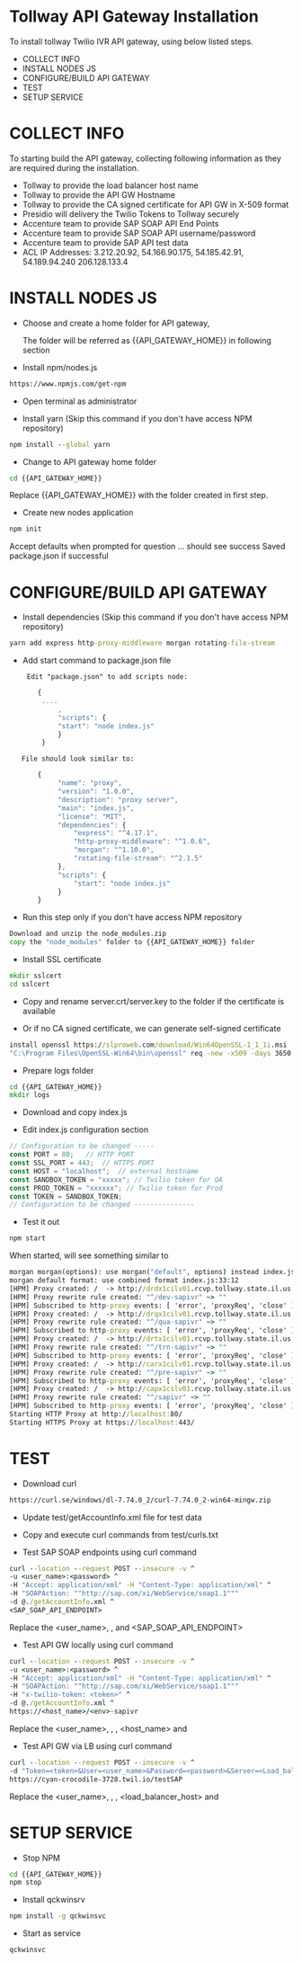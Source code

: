 # Tollway API Gateway Installation
To install tollway Twilio IVR API gateway, using below listed steps.
* COLLECT INFO  
* INSTALL NODES JS
* CONFIGURE/BUILD API GATEWAY
* TEST
* SETUP SERVICE


# COLLECT INFO
To starting build the API gateway, collecting following information as they are required during the installation.
* Tollway to provide the load balancer host name
* Tollway to provide the API GW Hostname
* Tollway to provide the CA signed certificate for API GW in X-509 format
* Presidio will delivery the Twilio Tokens to Tollway securely
* Accenture team to provide SAP SOAP API End Points
* Accenture team to provide SAP SOAP API username/password
* Accenture team to provide SAP API test data
* ACL IP Addresses:  3.212.20.92, 54.166.90.175, 54.185.42.91, 54.189.94.240 206.128.133.4


# INSTALL NODES JS
*	Choose and create a home folder for API gateway, 
    
    The folder will be referred as {{API_GATEWAY_HOME}} in following section
 

*	Install npm/nodes.js 
```html   
https://www.npmjs.com/get-npm
```

* Open terminal as administrator

* Install yarn  (Skip this command if you don't have access NPM repository)
```bat
npm install --global yarn
```

* Change to API gateway home folder
```bat	
cd {{API_GATEWAY_HOME}} 
```
Replace {{API_GATEWAY_HOME}} with the folder created in first step.

* Create new nodes application 
```bat	
npm init
```
Accept defaults when prompted for question …
should see success Saved package.json if successful


# CONFIGURE/BUILD API GATEWAY

* Install dependencies  (Skip this command if you don't have access NPM repository)
```bat	
yarn add express http-proxy-middleware morgan rotating-file-stream
```
* Add start command to package.json file

       Edit "package.json" to add scripts node:
```js	
       {
        ....
            ,
            "scripts": {
            "start": "node index.js"
            }
        }

```
       File should look similar to:
```js	
       {
            "name": "proxy",
            "version": "1.0.0",
            "description": "proxy server",
            "main": "index.js",
            "license": "MIT",
            "dependencies": {
                "express": "^4.17.1",
                "http-proxy-middleware": "^1.0.6",
                "morgan": "^1.10.0",
                "rotating-file-stream": "^2.1.5"
            },
            "scripts": {
                "start": "node index.js"
            }
       }
```
* Run this step only if you don't have access NPM repository
```bat
Download and unzip the node_modules.zip
copy the "node_modules" folder to {{API_GATEWAY_HOME}} folder 	
```  

* Install SSL certificate
```bat	
mkdir sslcert  
cd sslcert
```
* Copy and rename server.crt/server.key to the folder if the certificate is available

* Or if no CA signed certificate, we can generate self-signed certificate
```bat	
install openssl https://slproweb.com/download/Win64OpenSSL-1_1_1i.msi  
"C:\Program Files\OpenSSL-Win64\bin\openssl" req -new -x509 -days 3650 -nodes -out server.crt -keyout server.key
```

* Prepare logs folder
```bat	
cd {{API_GATEWAY_HOME}}  
mkdir logs
```

* Download and copy index.js 

* Edit index.js configuration section
```js	
// Configuration to be changed -----      
const PORT = 80;   // HTTP PORT
const SSL_PORT = 443;  // HTTPS PORT
const HOST = "localhost";  // external hostname
const SANDBOX_TOKEN = "xxxxx"; // Twilio token for QA
const PROD_TOKEN = "xxxxxx"; // Twilio token for Prod
const TOKEN = SANDBOX_TOKEN; 
// Configuration to be changed ---------------  
```

* Test it out
```js
npm start 
```
When started, will see something similar to
```bat
morgan morgan(options): use morgan("default", options) instead index.js:33:12
morgan default format: use combined format index.js:33:12
[HPM] Proxy created: /  -> http://drdx1cilv01.rcvp.tollway.state.il.us:50900/XISOAPAdapter/MessageServlet?senderParty=&senderService=BC_TWILIO&receiverParty=&receiverService=&interface=SI_ContactCenterIVRIn&interfaceNamespace=urn:ats:0700:IVR:ContactCenter
[HPM] Proxy rewrite rule created: "^/dev-sapivr" ~> ""
[HPM] Subscribed to http-proxy events: [ 'error', 'proxyReq', 'close' ]
[HPM] Proxy created: /  -> http://drqx1cilv01.rcvp.tollway.state.il.us:50900/XISOAPAdapter/MessageServlet?senderParty=&senderService=BC_TWILIO&receiverParty=&receiverService=&interface=SI_ContactCenterIVRIn&interfaceNamespace=urn:ats:0700:IVR:ContactCenter
[HPM] Proxy rewrite rule created: "^/qua-sapivr" ~> ""
[HPM] Subscribed to http-proxy events: [ 'error', 'proxyReq', 'close' ]
[HPM] Proxy created: /  -> http://drtx1cilv01.rcvp.tollway.state.il.us:50900/XISOAPAdapter/MessageServlet?senderParty=&senderService=BC_TWILIO&receiverParty=&receiverService=&interface=SI_ContactCenterIVRIn&interfaceNamespace=urn:ats:0700:IVR:ContactCenter
[HPM] Proxy rewrite rule created: "^/trn-sapivr" ~> ""
[HPM] Subscribed to http-proxy events: [ 'error', 'proxyReq', 'close' ]
[HPM] Proxy created: /  -> http://carx1cilv01.rcvp.tollway.state.il.us:50900/XISOAPAdapter/MessageServlet?senderParty=&senderService=BC_TWILIO&receiverParty=&receiverService=&interface=SI_ContactCenterIVRIn&interfaceNamespace=urn:ats:0700:IVR:ContactCenter
[HPM] Proxy rewrite rule created: "^/pre-sapivr" ~> ""
[HPM] Subscribed to http-proxy events: [ 'error', 'proxyReq', 'close' ]
[HPM] Proxy created: /  -> http://capx1cslv01.rcvp.tollway.state.il.us:50900/XISOAPAdapter/MessageServlet?senderParty=&senderService=BC_TWILIO&receiverParty=&receiverService=&interface=SI_ContactCenterIVRIn&interfaceNamespace=urn:ats:0700:IVR:ContactCenter
[HPM] Proxy rewrite rule created: "^/sapivr" ~> ""
[HPM] Subscribed to http-proxy events: [ 'error', 'proxyReq', 'close' ]
Starting HTTP Proxy at http://localhost:80/
Starting HTTPS Proxy at https://localhost:443/
```

# TEST

* Download curl
```html
https://curl.se/windows/dl-7.74.0_2/curl-7.74.0_2-win64-mingw.zip 
```

* Update test/getAccountInfo.xml file for test data

* Copy and execute curl commands from test/curls.txt

* Test SAP SOAP endpoints using curl command
```bat
curl --location --request POST --insecure -v ^
-u <user_name>:<password> ^
-H "Accept: application/xml" -H "Content-Type: application/xml" ^
-H "SOAPAction: ""http://sap.com/xi/WebService/soap1.1"""
-d @./getAccountInfo.xml ^
<SAP_SOAP_API_ENDPOINT>
```
Replace the <user_name>, <password>, <token> and <SAP_SOAP_API_ENDPOINT>

* Test API GW locally using curl command
```bat
curl --location --request POST --insecure -v ^
-u <user_name>:<password> ^
-H "Accept: application/xml" -H "Content-Type: application/xml" ^
-H "SOAPAction: ""http://sap.com/xi/WebService/soap1.1"""
-H "x-twilio-token: <token>" ^
-d @./getAccountInfo.xml ^
https://<host_name>/<env>-sapivr
```
Replace the <user_name>, <password>, <token>, <host_name> and <env>

* Test API GW via LB using curl command
```bat
curl --location --request POST --insecure -v ^
-d "Token=<token>&User=<user_name>&Password=<password>&Server=<Load_balancer_Host>/<env>-sapivr"  ^
https://cyan-crocodile-3728.twil.io/testSAP
```
Replace the <user_name>, <password>, <token>, <load_balancer_host> and <env>


# SETUP SERVICE
* Stop NPM
```bat
cd {{API_GATEWAY_HOME}}  
npm stop
```
* Install qckwinsrv
```bat
npm install -g qckwinsvc
```
* Start as service
```bat
qckwinsvc
```

